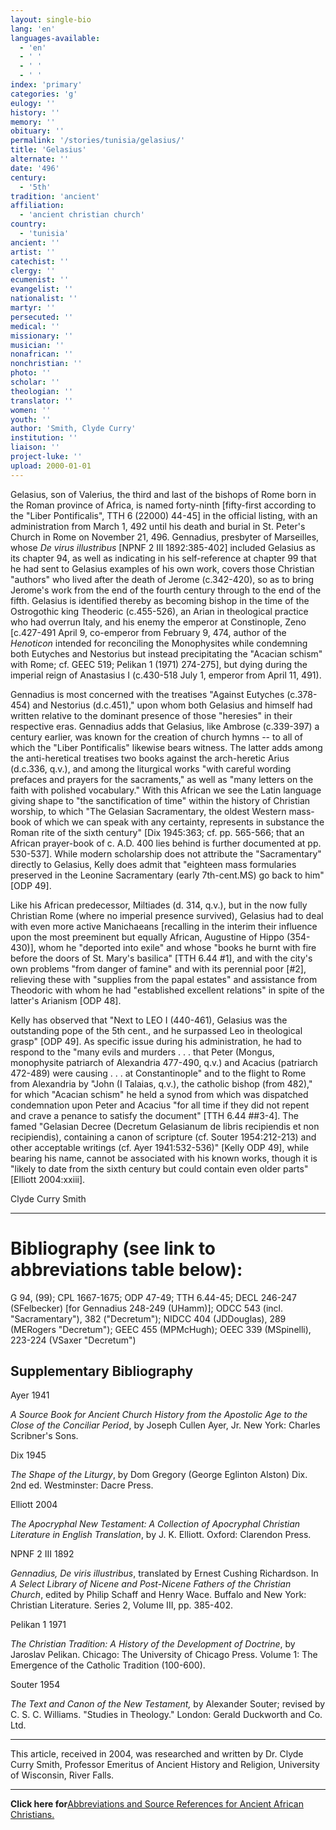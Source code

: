 ```yaml
---
layout: single-bio
lang: 'en'
languages-available:
  - 'en'
  - ' '
  - ' '
  - ' '
index: 'primary'
categories: 'g'
eulogy: ''
history: ''
memory: ''
obituary: ''
permalink: '/stories/tunisia/gelasius/'
title: 'Gelasius'
alternate: ''
date: '496'
century:
  - '5th'
tradition: 'ancient'
affiliation:
  - 'ancient christian church'
country:
  - 'tunisia'
ancient: ''
artist: ''
catechist: ''
clergy: ''
ecumenist: ''
evangelist: ''
nationalist: ''
martyr: ''
persecuted: ''
medical: ''
missionary: ''
musician: ''
nonafrican: ''
nonchristian: ''
photo: ''
scholar: ''
theologian: ''
translator: ''
women: ''
youth: ''
author: 'Smith, Clyde Curry'
institution: ''
liaison: ''
project-luke: ''
upload: 2000-01-01
---
```



Gelasius, son of Valerius, the third and last of the bishops of Rome born in the Roman province of Africa, is named forty-ninth [fifty-first according to the "Liber Pontificalis", TTH 6 (22000) 44-45] in the official listing, with an administration from March 1, 492 until his death and burial in St. Peter's Church in Rome on November 21, 496.  Gennadius, presbyter of Marseilles, whose *De virus illustribus* [NPNF 2 III 1892:385-402] included Gelasius as its chapter 94, as well as indicating in his self-reference at chapter 99 that he had sent to Gelasius examples of his own work, covers those Christian "authors" who lived after the death of Jerome (c.342-420), so as to bring Jerome's work from the end of the fourth century through to the end of the fifth.  Gelasius is identified thereby as becoming bishop in the time of the Ostrogothic king Theoderic (c.455-526), an Arian in theological practice who had overrun Italy, and his enemy the emperor at Constinople, Zeno [c.427-491 April 9, co-emperor from February 9, 474, author of the *Henoticon* intended for reconciling the Monophysites while condemning both Eutyches and Nestorius but instead precipitating the "Acacian schism" with Rome; cf. GEEC 519; Pelikan 1 (1971) 274-275], but dying during the imperial reign of Anastasius I (c.430-518 July 1, emperor from April 11, 491).

Gennadius is most concerned with the treatises "Against Eutyches (c.378-454) and Nestorius (d.c.451)," upon whom both Gelasius and himself had written relative to the dominant presence of those "heresies" in their respective eras.  Gennadius adds that Gelasius, like Ambrose (c.339-397) a century earlier, was known for the creation of church hymns -- to all of which the "Liber Pontificalis" likewise bears witness.  The latter adds among the anti-heretical treatises two books against the arch-heretic Arius (d.c.336, q.v.), and among the liturgical works "with careful wording prefaces and prayers for the sacraments," as well as "many letters on the faith with polished vocabulary."  With this African we see the Latin language giving shape to "the sanctification of time" within the history of Christian worship, to which "The Gelasian Sacramentary, the oldest Western mass-book of which we can speak with any certainty, represents in substance the Roman rite of the sixth century" [Dix 1945:363; cf. pp. 565-566; that an African prayer-book of c. A.D. 400 lies behind is further documented at pp. 530-537].  While modern scholarship does not attribute the "Sacramentary" directly to Gelasius, Kelly does admit that "eighteen mass formularies preserved in the Leonine Sacramentary (early 7th-cent.MS) go back to him" [ODP 49].

Like his African predecessor, Miltiades (d. 314, q.v.), but in the now fully Christian Rome (where no imperial presence survived), Gelasius had to deal with even more active Manichaeans [recalling in the interim their influence upon the most preeminent but equally African, Augustine of Hippo (354-430)], whom he "deported into exile" and whose "books he burnt with fire before the doors of St. Mary's basilica" [TTH 6.44 #1], and with the city's own problems "from danger of famine" and with its perennial poor [#2], relieving these with "supplies from the papal estates" and assistance from Theodoric with whom he had "established excellent relations" in spite of the latter's Arianism [ODP 48].

Kelly has observed that "Next to LEO I (440-461), Gelasius was the outstanding pope of the 5th cent., and he surpassed Leo in theological grasp" [ODP 49].  As specific issue during his administration, he had to respond to the "many evils and murders . . . that Peter (Mongus, monophysite patriarch of Alexandria 477-490, q.v.) and Acacius (patriarch 472-489) were causing . . . at Constantinople" and to the flight to Rome from Alexandria by "John (I Talaias, q.v.), the catholic bishop (from 482)," for which "Acacian schism" he held a synod from which was dispatched condemnation upon Peter and Acacius "for all time if they did not repent and crave a penance to satisfy the document" [TTH 6.44 ##3-4].  The famed "Gelasian Decree (Decretum Gelasianum de libris recipiendis et non recipiendis), containing a canon of scripture (cf. Souter 1954:212-213) and other acceptable writings (cf. Ayer 1941:532-536)" [Kelly ODP 49], while bearing his name, cannot be associated with his known works, though it is "likely to date from the sixth century but could contain even older parts" [Elliott 2004:xxiii].

Clyde Curry Smith

---

# Bibliography (see link to abbreviations table below):

G 94, (99); CPL 1667-1675;
ODP 47-49; TTH 6.44-45; DECL 246-247 (SFelbecker) [for Gennadius 248-249 (UHamm)]; ODCC 543 (incl. "Sacramentary"), 382 ("Decretum"); NIDCC 404 (JDDouglas), 289 (MERogers "Decretum"); GEEC 455 (MPMcHugh); OEEC 339 (MSpinelli), 223-224 (VSaxer "Decretum")

## Supplementary Bibliography

Ayer 1941

*A Source Book for Ancient Church History from the Apostolic Age to the Close of the Conciliar Period*, by Joseph Cullen Ayer, Jr.  New York:  Charles Scribner's Sons.

Dix 1945

*The Shape of the Liturgy*, by Dom Gregory (George Eglinton Alston) Dix. 2nd ed. Westminster:  Dacre Press.

Elliott 2004

*The Apocryphal New Testament:  A Collection of Apocryphal Christian Literature in English Translation*, by J. K. Elliott.  Oxford:  Clarendon Press.

NPNF 2 III 1892

*Gennadius, De viris illustribus*, translated by Ernest Cushing Richardson.  In *A Select Library of Nicene and Post-Nicene Fathers of the Christian Church*, edited by Philip Schaff and Henry Wace.  Buffalo and New York:  Christian Literature.  Series 2, Volume III, pp. 385-402.

Pelikan 1 1971

*The Christian Tradition:  A History of the Development of Doctrine*, by Jaroslav Pelikan.  Chicago:  The University of Chicago Press.  Volume 1:  The Emergence of the Catholic Tradition (100-600).

Souter 1954

*The Text and Canon of the New Testament,* by Alexander Souter; revised by C. S. C. Williams.  "Studies in Theology."  London:  Gerald Duckworth and Co. Ltd.

---

This article, received in 2004, was researched and written by Dr. Clyde Curry Smith, Professor Emeritus of Ancient History and Religion, University of Wisconsin, River Falls.

---

**Click here for**[Abbreviations and Source References for Ancient African Christians.](../egypt/ccs-supplem_biblio.html)
